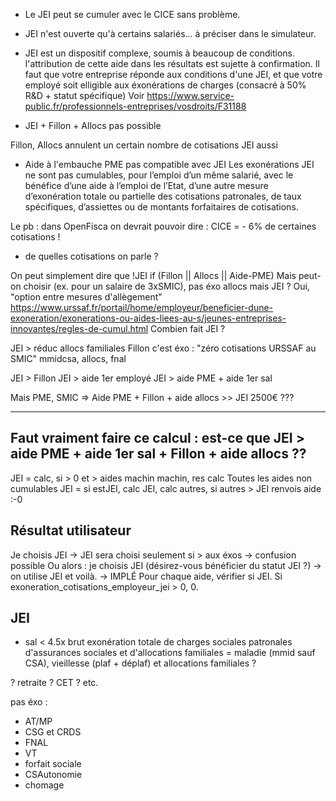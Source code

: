 - Le JEI peut se cumuler avec le CICE sans problème.
- JEI n'est ouverte qu'à certains salariés... à préciser dans le simulateur.
- JEI est un dispositif complexe, soumis à beaucoup de conditions. l'attribution de cette aide dans les résultats est sujette à confirmation. Il faut que votre entreprise réponde aux conditions d'une JEI, et que votre employé soit elligible aux éxonérations de charges (consacré à 50% R&D +  statut spécifique)
Voir https://www.service-public.fr/professionnels-entreprises/vosdroits/F31188

- JEI + Fillon + Allocs pas possible

Fillon, Allocs annulent un certain nombre de cotisations
JEI aussi

- Aide à l'embauche PME pas compatible avec JEI
Les exonérations JEI ne sont pas cumulables, pour l’emploi d’un même salarié, avec le bénéfice d’une aide à l’emploi de l’Etat, d’une autre mesure d’exonération totale ou partielle des cotisations patronales, de taux spécifiques, d’assiettes ou de montants forfaitaires de cotisations.

Le pb : dans OpenFisca on devrait pouvoir dire : CICE = - 6% de certaines cotisations !

- de quelles cotisations on parle ?

On peut simplement dire que !JEI if (Fillon || Allocs || Aide-PME)
Mais peut-on choisir (ex. pour un salaire de 3xSMIC), pas éxo allocs mais JEI ? Oui, "option entre mesures d'allègement"
https://www.urssaf.fr/portail/home/employeur/beneficier-dune-exoneration/exonerations-ou-aides-liees-au-s/jeunes-entreprises-innovantes/regles-de-cumul.html
Combien fait JEI ?

JEI > réduc allocs familiales
Fillon c'est éxo :
"zéro cotisations URSSAF au SMIC"
mmidcsa, allocs, fnal

JEI > Fillon
JEI > aide 1er employé
JEI > aide PME + aide 1er sal

Mais PME, SMIC => Aide PME + Fillon + aide allocs >> JEI
2500€ ???

---------------
Faut vraiment faire ce calcul : est-ce que JEI > aide PME + aide 1er sal + Fillon + aide allocs ??
---------------
JEI = calc, si > 0 et > aides machin machin, res calc
Toutes les aides non cumulables JEI = si estJEI, calc JEI, calc autres, si autres > JEI renvois aide
:-0

Résultat utilisateur
----------------

Je choisis JEI -> JEI sera choisi seulement si > aux éxos -> confusion possible
Ou alors : je choisis JEI (désirez-vous bénéficier du statut JEI ?) -> on utilise JEI et voilà.
-> IMPLÉ
Pour chaque aide, vérifier si JEI. Si exoneration_cotisations_employeur_jei > 0, 0.


JEI
---

- sal < 4.5x brut
exonération totale de charges sociales patronales d'assurances sociales et d'allocations familiales
= maladie (mmid sauf CSA), vieillesse (plaf + déplaf) et allocations familiales ?

? retraite ? CET ? etc.

pas éxo :
- AT/MP
- CSG et CRDS
- FNAL
- VT
- forfait sociale
- CSAutonomie
- chomage
